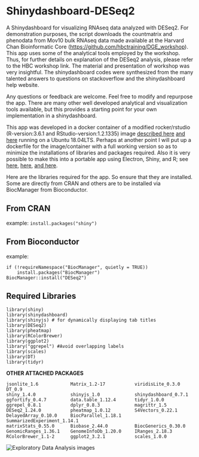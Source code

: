 # Shinydashboard-DESeq2
A Shinydashboard for visualizing RNAseq data analyzed with DESeq2.
For demonstration purposes, the script downloads the countmatrix and phenodata from Mov10 bulk RNAseq data made available at the Harvard Chan Bioinformatic Core (https://github.com/hbctraining/DGE_workshop). This app uses some of the analytical tools employed by the workshop. Thus, for further details on explanation of the DESeq2 analysis, please refer to the HBC workshop link. The material and presentation of workshop was very insightful. The shinydashboard codes were synthesized from the many talented answers to questions on stackoverflow and the shinydashboard help website.

Any questions or feedback are welcome. Feel free to modify and repurpose the app. There are many other well developed analytical and visualization tools available, but this provides a starting point for your own implementation in a shinydashboard.



This app was developed in a docker container of a modified rocker/rstudio (R-version:3.6.1 and RStudio-version:1.2.1335) image [described here](https://hub.docker.com/r/rocker/rstudio/) [and here](https://github.com/rocker-org/rocker/wiki/Using-the-RStudio-image) running on a Ubuntu 18.04LTS. Perhaps at another point I will put up a dockerfile for the image/container with a full working version so as to minimize the installations of libraries and packages required. Also it is very possible to make this into a portable app using Electron, Shiny, and R; see [here](https://github.com/ksasso/Electron_ShinyApp_Deployment), [here](https://github.com/dirkschumacher/r-shiny-electron), [and here](https://www.travishinkelman.com/project/dsm2-viz-tool/). 

Here are the libraries required for the app. So ensure that they are installed. Some are directly from CRAN and others are to be installed via BiocManager from Bioconductor.
## From CRAN
example:
`install.packages("shiny")`

## From Bioconductor
example:

```
if (!requireNamespace("BiocManager", quietly = TRUE))
    install.packages("BiocManager")
BiocManager::install("DESeq2")
```

## Required Libraries
```
library(shiny) 
library(shinydashboard) 
library(shinyjs) # for dynamically displaying tab titles
library(DESeq2) 
library(pheatmap) 
library(RColorBrewer) 
library(ggplot2) 
library("ggrepel") #Avoid overlapping labels
library(scales) 
library(DT) 
library(tidyr) 
```


**OTHER ATTACHED PACKAGES**
```
jsonlite_1.6            Matrix_1.2-17           viridisLite_0.3.0    DT_0.9  
shiny_1.4.0             shinyjs_1.0             shinydashboard_0.7.1    
ggfortify_0.4.7         data.table_1.12.4       tidyr_1.0.0  
ggrepel_0.8.1           dplyr_0.8.3             magrittr_1.5  
DESeq2_1.24.0           pheatmap_1.0.12         S4Vectors_0.22.1
DelayedArray_0.10.0     BiocParallel_1.18.1     SummarizedExperiment_1.14.1
matrixStats_0.55.0      Biobase_2.44.0          BiocGenerics_0.30.0
GenomicRanges_1.36.1    GenomeInfoDb_1.20.0     IRanges_2.18.3       
RColorBrewer_1.1-2      ggplot2_3.2.1           scales_1.0.0          

```


![Exploratory Data Analysis images]()
